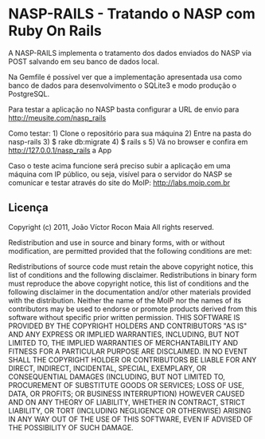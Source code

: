 NASP-RAILS - Tratando o NASP com Ruby On Rails
====================================================

A NASP-RAILS implementa o tratamento dos dados enviados do NASP via POST salvando em seu banco de dados local.

Na Gemfile é possível ver que a implementação apresentada usa como banco de dados para desenvolvimento o SQLite3 e modo produção o PostgreSQL.

Para testar a aplicação no NASP basta configurar a URL de envio para http://meusite.com/nasp_rails

Como testar:
    1) Clone o repositório para sua máquina
    2) Entre na pasta do nasp-rails
    3) $ rake db:migrate
    4) $ rails s
    5) Vá no browser e confira em http://127.0.0.1/nasp_rails a App

Caso o teste acima funcione será preciso subir a aplicação em uma máquina com IP público, ou seja, visível para o servidor do NASP se comunicar e testar através do site do MoIP: http://labs.moip.com.br

Licença
-------

Copyright (c) 2011, João Víctor Rocon Maia All rights reserved.

Redistribution and use in source and binary forms, with or without modification, are permitted provided that the following conditions are met:

Redistributions of source code must retain the above copyright notice, this list of conditions and the following disclaimer. Redistributions in binary form must reproduce the above copyright notice, this list of conditions and the following disclaimer in the documentation and/or other materials provided with the distribution. Neither the name of the MoIP nor the names of its contributors may be used to endorse or promote products derived from this software without specific prior written permission. THIS SOFTWARE IS PROVIDED BY THE COPYRIGHT HOLDERS AND CONTRIBUTORS "AS IS" AND ANY EXPRESS OR IMPLIED WARRANTIES, INCLUDING, BUT NOT LIMITED TO, THE IMPLIED WARRANTIES OF MERCHANTABILITY AND FITNESS FOR A PARTICULAR PURPOSE ARE DISCLAIMED. IN NO EVENT SHALL THE COPYRIGHT HOLDER OR CONTRIBUTORS BE LIABLE FOR ANY DIRECT, INDIRECT, INCIDENTAL, SPECIAL, EXEMPLARY, OR CONSEQUENTIAL DAMAGES (INCLUDING, BUT NOT LIMITED TO, PROCUREMENT OF SUBSTITUTE GOODS OR SERVICES; LOSS OF USE, DATA, OR PROFITS; OR BUSINESS INTERRUPTION) HOWEVER CAUSED AND ON ANY THEORY OF LIABILITY, WHETHER IN CONTRACT, STRICT LIABILITY, OR TORT (INCLUDING NEGLIGENCE OR OTHERWISE) ARISING IN ANY WAY OUT OF THE USE OF THIS SOFTWARE, EVEN IF ADVISED OF THE POSSIBILITY OF SUCH DAMAGE.
